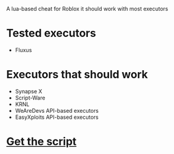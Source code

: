 A lua-based cheat for Roblox
it should work with most executors
# Tested executors
* Fluxus
# Executors that should work
* Synapse X
* Script-Ware
* KRNL
* WeAreDevs API-based executors
* EasyXploits API-based executors
# [Get the script](https://raw.githubusercontent.com/Xoverse/RobloxHub/main/script.lua)
